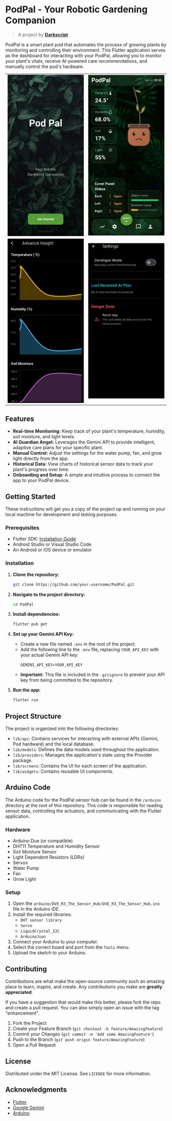 # PodPal - Your Robotic Gardening Companion

> A project by **[Darkscript](https://github.com/darkscript-dev)**

PodPal is a smart plant pod that automates the process of growing plants by monitoring and controlling their environment. This Flutter application serves as the dashboard for interacting with your PodPal, allowing you to monitor your plant's vitals, receive AI-powered care recommendations, and manually control the pod's hardware.

<table>
  <tr>
    <td><img src="./screenshots/loading_screen.png" alt="Home Screen" width="250"/></td>
    <td><img src="./screenshots/home_screen.png" alt="Charts Screen" width="250"/></td>
  </tr>
  <tr>
    <td><img src="./screenshots/charts_screen.png" alt="Profile Screen" width="250"/></td>
    <td><img src="./screenshots/settings_screen.png" alt="Settings Screen" width="250"/></td>
  </tr>
</table>

## Features

*   **Real-time Monitoring:** Keep track of your plant's temperature, humidity, soil moisture, and light levels.
*   **AI Guardian Angel:** Leverages the Gemini API to provide intelligent, adaptive care plans for your specific plant.
*   **Manual Control:** Adjust the settings for the water pump, fan, and grow light directly from the app.
*   **Historical Data:** View charts of historical sensor data to track your plant's progress over time.
*   **Onboarding and Setup:** A simple and intuitive process to connect the app to your PodPal device.

## Getting Started

These instructions will get you a copy of the project up and running on your local machine for development and testing purposes.

### Prerequisites

*   Flutter SDK: [Installation Guide](https://flutter.dev/docs/get-started/install)
*   Android Studio or Visual Studio Code
*   An Android or iOS device or emulator

### Installation

1.  **Clone the repository:**
    ```bash
    git clone https://github.com/your-username/PodPal.git
    ```
2.  **Navigate to the project directory:**
    ```bash
    cd PodPal
    ```
3.  **Install dependencies:**
    ```bash
    flutter pub get
    ```
4.  **Set up your Gemini API Key:**
    *   Create a new file named `.env` in the root of the project.
    *   Add the following line to the `.env` file, replacing `YOUR_API_KEY` with your actual Gemini API key:
        ```
        GEMINI_API_KEY=YOUR_API_KEY
        ```
    *   **Important:** This file is included in the `.gitignore` to prevent your API key from being committed to the repository.

5.  **Run the app:**
    ```bash
    flutter run
    ```

## Project Structure

The project is organized into the following directories:

*   `lib/api`: Contains services for interacting with external APIs (Gemini, Pod hardware) and the local database.
*   `lib/models`: Defines the data models used throughout the application.
*   `lib/providers`: Manages the application's state using the Provider package.
*   `lib/screens`: Contains the UI for each screen of the application.
*   `lib/widgets`: Contains reusable UI components.

## Arduino Code

The Arduino code for the PodPal sensor hub can be found in the `/arduino` directory at the root of this repository. This code is responsible for reading sensor data, controlling the actuators, and communicating with the Flutter application.

### Hardware

*   Arduino Due (or compatible)
*   DHT11 Temperature and Humidity Sensor
*   Soil Moisture Sensor
*   Light Dependent Resistors (LDRs)
*   Servos
*   Water Pump
*   Fan
*   Grow Light

### Setup

1.  Open the `arduino/DVE_R3_The_Sensor_Hub/DVE_R3_The_Sensor_Hub.ino` file in the Arduino IDE.
2.  Install the required libraries:
    *   `DHT sensor library`
    *   `Servo`
    *   `LiquidCrystal_I2C`
    *   `ArduinoJson`
3.  Connect your Arduino to your computer.
4.  Select the correct board and port from the `Tools` menu.
5.  Upload the sketch to your Arduino.

## Contributing

Contributions are what make the open-source community such an amazing place to learn, inspire, and create. Any contributions you make are **greatly appreciated**.

If you have a suggestion that would make this better, please fork the repo and create a pull request. You can also simply open an issue with the tag "enhancement".

1.  Fork the Project
2.  Create your Feature Branch (`git checkout -b feature/AmazingFeature`)
3.  Commit your Changes (`git commit -m 'Add some AmazingFeature'`)
4.  Push to the Branch (`git push origin feature/AmazingFeature`)
5.  Open a Pull Request

## License

Distributed under the MIT License. See `LICENSE` for more information.

## Acknowledgments

*   [Flutter](https://flutter.dev/)
*   [Google Gemini](https://ai.google.dev/)
*   [Arduino](https://www.arduino.cc/)